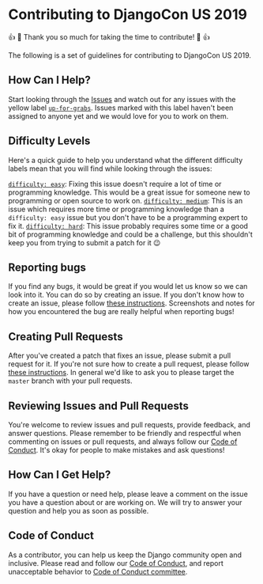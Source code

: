 # Contributing to DjangoCon US 2019

:thumbsup: :tada: Thank you so much for taking the time to contribute! :tada: :thumbsup:

The following is a set of guidelines for contributing to DjangoCon US 2019.


## How Can I Help?

Start looking through the [Issues](https://github.com/djangocon/2019.djangocon.us/issues) and watch out for any issues with the yellow label [`up-for-grabs`](https://github.com/djangocon/2019.djangocon.us/labels/up-for-grabs). Issues marked with this label haven't been assigned to anyone yet and we would love for you to work on them.


## Difficulty Levels

Here's a quick guide to help you understand what the different difficulty labels mean that you will find while looking through the issues:

[`difficulty: easy`](https://github.com/djangocon/2019.djangocon.us/labels/difficulty%3A%20easy): Fixing this issue doesn't require a lot of time or programming knowledge. This would be a great issue for someone new to programming or open source to work on.
[`difficulty: medium`](https://github.com/djangocon/2019.djangocon.us/labels/difficulty%3A%20medium): This is an issue which requires more time or programming knowledge than a `difficulty: easy` issue but you don't have to be a programming expert to fix it.
[`difficulty: hard`](https://github.com/djangocon/2019.djangocon.us/labels/difficulty%3A%20hard): This issue probably requires some time or a good bit of programming knowledge and could be a challenge, but this shouldn't keep you from trying to submit a patch for it :wink:

## Reporting bugs

If you find any bugs, it would be great if you would let us know so we can look into it. You can do so by creating an issue. If you don't know how to create an issue, please follow [these instructions](https://help.github.com/articles/creating-an-issue/). Screenshots and notes for how you encountered the bug are really helpful when reporting bugs!


## Creating Pull Requests

After you've created a patch that fixes an issue, please submit a pull request for it. If you're not sure how to create a pull request, please follow [these instructions](https://help.github.com/articles/creating-a-pull-request/). In general we'd like to ask you to please target the `master` branch with your pull requests.


## Reviewing Issues and Pull Requests

You're welcome to review issues and pull requests, provide feedback, and answer questions. Please remember to be friendly and respectful when commenting on issues or pull requests, and always follow our [Code of Conduct](https://www.djangoproject.com/conduct/). It's okay for people to make mistakes and ask questions!


## How Can I Get Help?

If you have a question or need help, please leave a comment on the issue you have a question about or are working on. We will try to answer your question and help you as soon as possible.


## Code of Conduct

As a contributor, you can help us keep the Django community open and inclusive. Please read and follow our [Code of Conduct](https://www.djangoproject.com/conduct/), and report unacceptable behavior to <a href="mailto:conduct@djangocon.us">Code of Conduct committee</a>.
